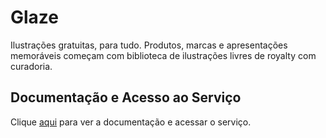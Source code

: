 # Glaze

Ilustrações gratuitas, para tudo. Produtos, marcas e apresentações memoráveis ​​começam com biblioteca de ilustrações livres de royalty com curadoria.

## Documentação e Acesso ao Serviço

Clique [aqui](https://www.glazestock.com) para ver a documentação e acessar o serviço.